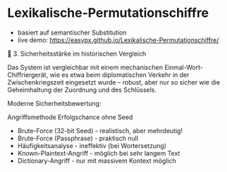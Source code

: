 # Lexikalische-Permutationschiffre
- basiert auf semantischer Substitution
- live demo: https://easypx.github.io/Lexikalische-Permutationschiffre/

🧪 3. Sicherheitsstärke im historischen Vergleich

Das System ist vergleichbar mit einem mechanischen Einmal-Wort-Chiffriergerät, wie es etwa beim diplomatischen Verkehr in der Zwischenkriegszeit eingesetzt wurde – robust, aber nur so sicher wie die Geheimhaltung der Zuordnung und des Schlüssels.

Moderne Sicherheitsbewertung:

Angriffsmethode	Erfolgschance ohne Seed
- Brute-Force (32-bit Seed)	- realistisch, aber mehrdeutig!
- Brute-Force (Passphrase)	- praktisch null
- Häufigkeitsanalyse - ineffektiv (bei Wortersetzung)
- Known-Plaintext-Angriff	- möglich bei sehr langem Text
- Dictionary-Angriff	- nur mit massivem Kontext möglich
